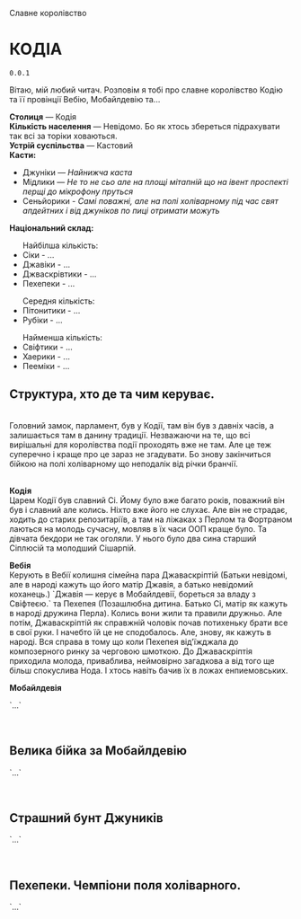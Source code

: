 Славне королівство 
# КОДІА
`0.0.1`

Вітаю, мій любий читач. Розповім я тобі про славне королівство Кодію та її провінції Вебію, Мобайлдевію та...  

<b>Столиця</b> — Кодія<br>
<b>Кількість населення</b> — Невідомо. Бо як хтось збереться підрахувати так всі за торіки ховаються.<br>
<b>Устрій суспільства</b> — Кастовий<br>
<b>Касти:</b><br>
<ul>
  <li>Джуніки — <i>Найнижча каста</i></li>
  <li>Мідлики — <i>Не то не сьо але на площі мітапній що на івент проспекті перщі до мікрофону пруться</i></li>
  <li>Сеньйорики - <i>Самі поважні, але на полі холіварному під час свят апдейтних і від джуніков по пиці отримати можуть</i></li>
</ul>
<b>Національний склад:</b>
<ul>
  Найбілша кількість:
  <li>Сіки - ...</li>
  <li>Джавіки - ...</li>
  <li>Джваскрівтики - ...</li>
  <li>Пехепеки - ...</li>
</ul>
<ul>
  Середня кількість:
  <li>Пітонитики - ...</li>
  <li>Рубіки - ...</li>
</ul>
<ul>
  Найменша кількість:
  <li>Свіфтики - ...</li>
  <li>Хаерики - ...</li>
  <li>Пееміки -  ...</li>
</ul>
<h2>Структура, хто де та чим керуває.</h2><br>
Головний замок, парламент, був у Кодії, там він був з давніх часів, а залишається там в данину традиції. Незважаючи на те, що всі вирішальні для королівства події проходять вже не там. Але це теж суперечно і краще про це зараз не згадувати. Бо знову закінчиться бійкою на полі холіварному що неподалік від річки бранчії.
<p>
<br>
<b>Кодія</b><br>
Царем Кодії був славний Сі. Йому було вже багато років, поважний він був і славний але колись. Ніхто вже його не слухає. Але він не страдає, ходить до старих репозитаріїв, а там на ліжаках з Перлом та Фортраном лаються на молодь сучасну, мовляв в їх часи ООП краще було. Та дівчата бекдори не так оголяли.
У нього було два сина старший Сіплюсій та молодший Сішарпій.
</p>
<p>
<b>Вебія</b><br>
 Керують в Вебії колишня сімейна пара Джаваскріптій (Батьки невідомі, але в народі кажуть що його матір Джавія, а батько невідомий коханець.)
 `Джавія — керує в Мобайлдевії, бореться за владу з Свіфтеєю.`
 та Пехепея (Позашлюбна дитина. Батько Сі, матір як кажуть в народі дружина Перла). 
Колись вони жили та правили дружньо. Але потім,  Джаваскріптій як справжній чоловік почав потихеньку брати все в свої руки. І начебто їй це не сподобалось. Але, знову, як кажуть в народі. Вся справа в тому що коли  Пехепея від'їжджала до композерного ринку за черговою шмоткою. До  Джаваскріптія приходила молода, приваблива, неймовірно загадкова а від того ще більш спокуслива Нода. І хтось навіть бачив їх в ложах енпиемовських.
</p>
<p>
<b>Мобайлдевія</b><br>
<p>`...`</p>
<br>
<h2>Велика бійка за  Мобайлдевію</h2>
<p>`...`</p>
<br>
<h2>Страшний бунт Джуників</h2>
<p>`...`</p>
<br>
<h2>Пехепеки. Чемпіони поля холіварного.</h2>
<p>`...`</p>
<br>
